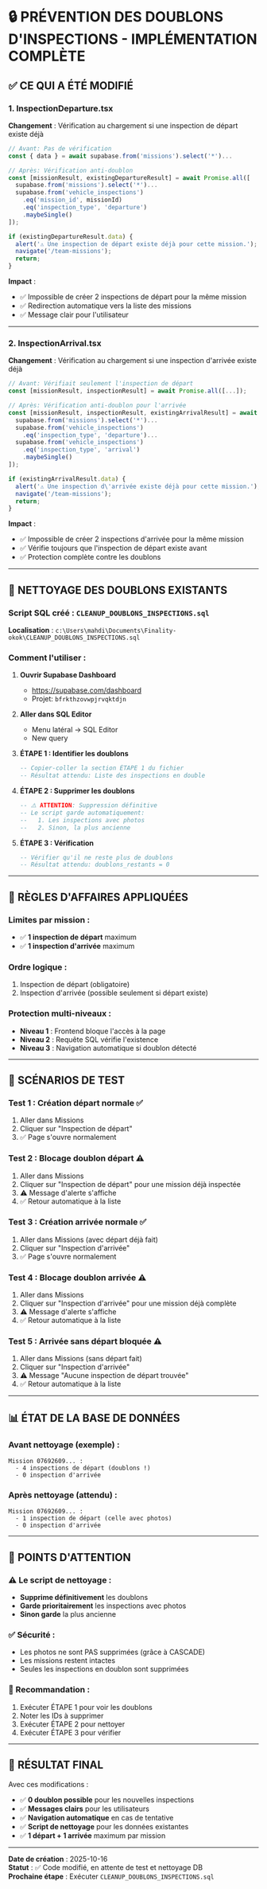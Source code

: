 # 🔒 PRÉVENTION DES DOUBLONS D'INSPECTIONS - IMPLÉMENTATION COMPLÈTE

## ✅ CE QUI A ÉTÉ MODIFIÉ

### 1. InspectionDeparture.tsx
**Changement** : Vérification au chargement si une inspection de départ existe déjà

```typescript
// Avant: Pas de vérification
const { data } = await supabase.from('missions').select('*')...

// Après: Vérification anti-doublon
const [missionResult, existingDepartureResult] = await Promise.all([
  supabase.from('missions').select('*')...
  supabase.from('vehicle_inspections')
    .eq('mission_id', missionId)
    .eq('inspection_type', 'departure')
    .maybeSingle()
]);

if (existingDepartureResult.data) {
  alert('⚠️ Une inspection de départ existe déjà pour cette mission.');
  navigate('/team-missions');
  return;
}
```

**Impact** : 
- ✅ Impossible de créer 2 inspections de départ pour la même mission
- ✅ Redirection automatique vers la liste des missions
- ✅ Message clair pour l'utilisateur

---

### 2. InspectionArrival.tsx
**Changement** : Vérification au chargement si une inspection d'arrivée existe déjà

```typescript
// Avant: Vérifiait seulement l'inspection de départ
const [missionResult, inspectionResult] = await Promise.all([...]);

// Après: Vérification anti-doublon pour l'arrivée
const [missionResult, inspectionResult, existingArrivalResult] = await Promise.all([
  supabase.from('missions').select('*')...
  supabase.from('vehicle_inspections')
    .eq('inspection_type', 'departure')...
  supabase.from('vehicle_inspections')
    .eq('inspection_type', 'arrival')
    .maybeSingle()
]);

if (existingArrivalResult.data) {
  alert('⚠️ Une inspection d\'arrivée existe déjà pour cette mission.');
  navigate('/team-missions');
  return;
}
```

**Impact** :
- ✅ Impossible de créer 2 inspections d'arrivée pour la même mission
- ✅ Vérifie toujours que l'inspection de départ existe avant
- ✅ Protection complète contre les doublons

---

## 🧹 NETTOYAGE DES DOUBLONS EXISTANTS

### Script SQL créé : `CLEANUP_DOUBLONS_INSPECTIONS.sql`

**Localisation** : `c:\Users\mahdi\Documents\Finality-okok\CLEANUP_DOUBLONS_INSPECTIONS.sql`

### Comment l'utiliser :

1. **Ouvrir Supabase Dashboard**
   - https://supabase.com/dashboard
   - Projet: `bfrkthzovwpjrvqktdjn`

2. **Aller dans SQL Editor**
   - Menu latéral → SQL Editor
   - New query

3. **ÉTAPE 1 : Identifier les doublons**
   ```sql
   -- Copier-coller la section ÉTAPE 1 du fichier
   -- Résultat attendu: Liste des inspections en double
   ```

4. **ÉTAPE 2 : Supprimer les doublons**
   ```sql
   -- ⚠️ ATTENTION: Suppression définitive
   -- Le script garde automatiquement:
   --   1. Les inspections avec photos
   --   2. Sinon, la plus ancienne
   ```

5. **ÉTAPE 3 : Vérification**
   ```sql
   -- Vérifier qu'il ne reste plus de doublons
   -- Résultat attendu: doublons_restants = 0
   ```

---

## 🎯 RÈGLES D'AFFAIRES APPLIQUÉES

### Limites par mission :
- ✅ **1 inspection de départ** maximum
- ✅ **1 inspection d'arrivée** maximum

### Ordre logique :
1. Inspection de départ (obligatoire)
2. Inspection d'arrivée (possible seulement si départ existe)

### Protection multi-niveaux :
- **Niveau 1** : Frontend bloque l'accès à la page
- **Niveau 2** : Requête SQL vérifie l'existence
- **Niveau 3** : Navigation automatique si doublon détecté

---

## 🧪 SCÉNARIOS DE TEST

### Test 1 : Création départ normale ✅
1. Aller dans Missions
2. Cliquer sur "Inspection de départ"
3. ✅ Page s'ouvre normalement

### Test 2 : Blocage doublon départ ⚠️
1. Aller dans Missions
2. Cliquer sur "Inspection de départ" pour une mission déjà inspectée
3. ⚠️ Message d'alerte s'affiche
4. ✅ Retour automatique à la liste

### Test 3 : Création arrivée normale ✅
1. Aller dans Missions (avec départ déjà fait)
2. Cliquer sur "Inspection d'arrivée"
3. ✅ Page s'ouvre normalement

### Test 4 : Blocage doublon arrivée ⚠️
1. Aller dans Missions
2. Cliquer sur "Inspection d'arrivée" pour une mission déjà complète
3. ⚠️ Message d'alerte s'affiche
4. ✅ Retour automatique à la liste

### Test 5 : Arrivée sans départ bloquée ⚠️
1. Aller dans Missions (sans départ fait)
2. Cliquer sur "Inspection d'arrivée"
3. ⚠️ Message "Aucune inspection de départ trouvée"
4. ✅ Retour automatique à la liste

---

## 📊 ÉTAT DE LA BASE DE DONNÉES

### Avant nettoyage (exemple) :
```
Mission 07692609... : 
  - 4 inspections de départ (doublons !)
  - 0 inspection d'arrivée
```

### Après nettoyage (attendu) :
```
Mission 07692609... : 
  - 1 inspection de départ (celle avec photos)
  - 0 inspection d'arrivée
```

---

## 🚨 POINTS D'ATTENTION

### ⚠️ Le script de nettoyage :
- **Supprime définitivement** les doublons
- **Garde prioritairement** les inspections avec photos
- **Sinon garde** la plus ancienne

### ✅ Sécurité :
- Les photos ne sont PAS supprimées (grâce à CASCADE)
- Les missions restent intactes
- Seules les inspections en doublon sont supprimées

### 📝 Recommandation :
1. Exécuter ÉTAPE 1 pour voir les doublons
2. Noter les IDs à supprimer
3. Exécuter ÉTAPE 2 pour nettoyer
4. Exécuter ÉTAPE 3 pour vérifier

---

## 🎉 RÉSULTAT FINAL

Avec ces modifications :
- ✅ **0 doublon possible** pour les nouvelles inspections
- ✅ **Messages clairs** pour les utilisateurs
- ✅ **Navigation automatique** en cas de tentative
- ✅ **Script de nettoyage** pour les données existantes
- ✅ **1 départ + 1 arrivée** maximum par mission

---

**Date de création** : 2025-10-16  
**Statut** : ✅ Code modifié, en attente de test et nettoyage DB  
**Prochaine étape** : Exécuter `CLEANUP_DOUBLONS_INSPECTIONS.sql`
